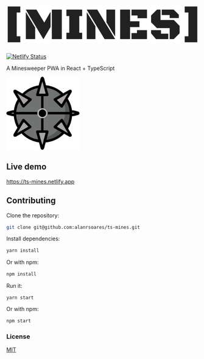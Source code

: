 # ![mines logo](/public/mines-brand.png)

[![Netlify Status](https://api.netlify.com/api/v1/badges/11660de5-a44d-4931-9a02-062585be2288/deploy-status)](https://app.netlify.com/sites/ts-mines/deploys)

A Minesweeper PWA in React + TypeScript

<img width="192" height="192" src="./src/assets/mine.svg" alt="mines logo"/>

## Live demo

https://ts-mines.netlify.app

## Contributing

Clone the repository:

```bash
git clone git@github.com:alanrsoares/ts-mines.git
```

Install dependencies:

```bash
yarn install
```

Or with npm:

```bash
npm install
```

Run it:

```
yarn start
```

Or with npm:

```bash
npm start
```

### License

[MIT](/LICENSE)

